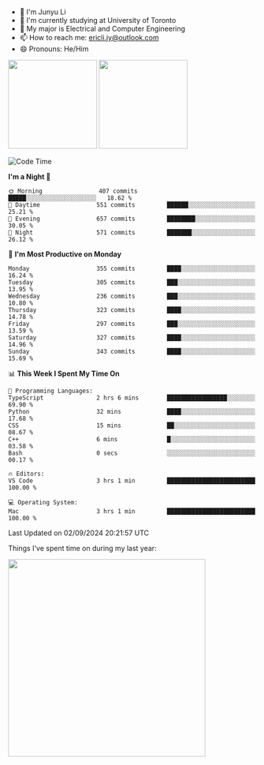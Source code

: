 ### 
- 👨 I'm Junyu Li
- 📖 I'm currently studying at University of Toronto
- 🌱 My major is Electrical and Computer Engineering
- 📫 How to reach me: ericli.jy@outlook.com
- 😄 Pronouns: He/Him

<p align="left">  
  <img height="180em" src="https://github-readme-stats-sigma-five-48.vercel.app/api?username=ericjyli&theme=tokyonight&show_icons=true&count_private=true&include_orgs=true" />
  <img height="180em" src="https://github-readme-stats-sigma-five-48.vercel.app/api/top-langs/?username=ericjyli&theme=tokyonight&count_private=true&include_orgs=true&include_orgs=true&layout=compact" />
</p>

<!--START_SECTION:waka-->
![Code Time](http://img.shields.io/badge/Code%20Time-484%20hrs%2045%20mins-blue)

**I'm a Night 🦉** 

```text
🌞 Morning                407 commits         █████░░░░░░░░░░░░░░░░░░░░   18.62 % 
🌆 Daytime                551 commits         ██████░░░░░░░░░░░░░░░░░░░   25.21 % 
🌃 Evening                657 commits         ████████░░░░░░░░░░░░░░░░░   30.05 % 
🌙 Night                  571 commits         ███████░░░░░░░░░░░░░░░░░░   26.12 % 
```
📅 **I'm Most Productive on Monday** 

```text
Monday                   355 commits         ████░░░░░░░░░░░░░░░░░░░░░   16.24 % 
Tuesday                  305 commits         ███░░░░░░░░░░░░░░░░░░░░░░   13.95 % 
Wednesday                236 commits         ███░░░░░░░░░░░░░░░░░░░░░░   10.80 % 
Thursday                 323 commits         ████░░░░░░░░░░░░░░░░░░░░░   14.78 % 
Friday                   297 commits         ███░░░░░░░░░░░░░░░░░░░░░░   13.59 % 
Saturday                 327 commits         ████░░░░░░░░░░░░░░░░░░░░░   14.96 % 
Sunday                   343 commits         ████░░░░░░░░░░░░░░░░░░░░░   15.69 % 
```


📊 **This Week I Spent My Time On** 

```text
💬 Programming Languages: 
TypeScript               2 hrs 6 mins        █████████████████░░░░░░░░   69.90 % 
Python                   32 mins             ████░░░░░░░░░░░░░░░░░░░░░   17.68 % 
CSS                      15 mins             ██░░░░░░░░░░░░░░░░░░░░░░░   08.67 % 
C++                      6 mins              █░░░░░░░░░░░░░░░░░░░░░░░░   03.58 % 
Bash                     0 secs              ░░░░░░░░░░░░░░░░░░░░░░░░░   00.17 % 

🔥 Editors: 
VS Code                  3 hrs 1 min         █████████████████████████   100.00 % 

💻 Operating System: 
Mac                      3 hrs 1 min         █████████████████████████   100.00 % 
```


 Last Updated on 02/09/2024 20:21:57 UTC
<!--END_SECTION:waka-->

<p> Things I've spent time on during my last year: </p>
<img height="400em" src="https://github-readme-stats-git-master-ericjyli.vercel.app/api/wakatime?username=ericjyli&layout=compact&theme=tokyonight" />

<!--
Here are some ideas to get you started:

- 🔭 I’m currently working on ...
- 🌱 I’m currently learning ...
- 👯 I’m looking to collaborate on ...
- 🤔 I’m looking for help with ...
- 💬 Ask me about ...
- 📫 How to reach me: ...
- 😄 Pronouns: ...
- ⚡ Fun fact: ...
-->
